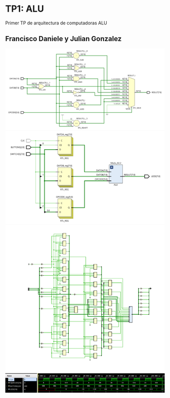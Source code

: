 # TP1: ALU
Primer TP de arquitectura de computadoras ALU

## Francisco Daniele y Julian Gonzalez

![ALU schematic](images/alu.PNG)
![TOP schematic](images/top.PNG)
![synthesis schematic](images/synthesis.PNG)
![simulation](images/simulation.PNG)
